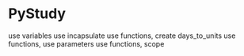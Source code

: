 # PyStudy

use variables
use incapsulate
use functions, create days_to_units
use functions, use parameters
use functions, scope
